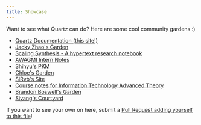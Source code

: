 ```yaml
---
title: Showcase
---
```


Want to see what Quartz can do? Here are some cool community gardens :)

* [Quartz Documentation (this site!)](https://quartz.jzhao.xyz/)
* [Jacky Zhao's Garden](https://jzhao.xyz/)
* [Scaling Synthesis - A hypertext research notebook](https://scalingsynthesis.com/)
* [AWAGMI Intern Notes](https://notes.awagmi.xyz/)
* [Shihyu's PKM](https://shihyuho.github.io/pkm/)
* [Chloe's Garden](https://garden.chloeabrasada.online/)
* [SlRvb's Site](https://slrvb.github.io/Site/)
* [Course notes for Information Technology Advanced Theory](https://a2itnotes.github.io/quartz/)
* [Brandon Boswell's Garden](https://brandonkboswell.com)
* [Siyang's Courtyard](https://siyangsun.github.io/courtyard/)

If you want to see your own on here, submit a [Pull Request adding yourself to this file](https://github.com/jackyzha0/quartz/blob/hugo/content/notes/showcase.md)!

